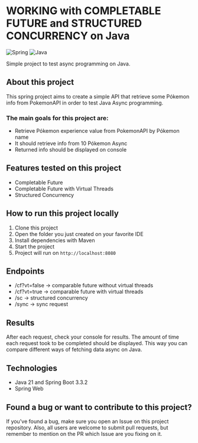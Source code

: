 # WORKING with COMPLETABLE FUTURE and STRUCTURED CONCURRENCY on Java

![Spring](https://img.shields.io/badge/spring-%236DB33F.svg?style=for-the-badge&logo=spring&logoColor=white) ![Java](https://img.shields.io/badge/java-%23ED8B00.svg?style=for-the-badge&logo=openjdk&logoColor=white) 

Simple project to test async programming on Java.

## About this project

This spring project aims to create a simple API that retrieve some Pókemon info from PokemonAPI in order to test Java Async programming.

### The main goals for this project are:

* Retrieve Pókemon experience value from PokemonAPI by Pókemon name
* It should retrieve info from 10 Pókemon Async
* Returned info should be displayed on console

## Features tested on this project

* Completable Future
* Completable Future with Virtual Threads
* Structured Concurrency

## How to run this project locally

1. Clone this project
2. Open the folder you just created on your favorite IDE
3. Install dependencies with Maven
4. Start the project
5. Project will run on `http://localhost:8080`

## Endpoints

* /cf?vt=false -> comparable future without virtual threads
* /cf?vt=true -> comparable future with virtual threads
* /sc -> structured concurrency
* /sync -> sync request

## Results

After each request, check your console for results. The amount of time each request took to be completed should be displayed. This way you can compare different ways of fetching data async on Java.

## Technologies

* Java 21 and Spring Boot 3.3.2
* Spring Web


## Found a bug or want to contribute to this project?

If you've found a bug, make sure you open an Issue on this project repository. Also, all users are welcome to submit pull requests, but remember to mention on the PR which Issue are you fixing on it.



